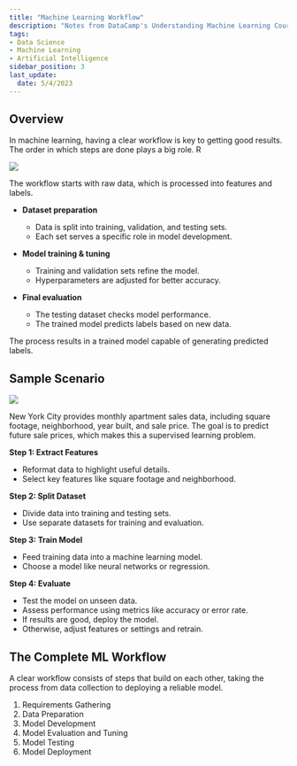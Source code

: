 ```yaml
---
title: "Machine Learning Workflow"
description: "Notes from DataCamp's Understanding Machine Learning Course"
tags: 
- Data Science
- Machine Learning
- Artificial Intelligence
sidebar_position: 3
last_update:
  date: 5/4/2023
---
```


## Overview 

In machine learning, having a clear workflow is key to getting good results. The order in which steps are done plays a big role. R
<div class='img-center'>

![](/img/docs/ml-worklow-diagram-detailed.png)

</div>

The workflow starts with raw data, which is processed into features and labels.  

- **Dataset preparation**  
  - Data is split into training, validation, and testing sets.  
  - Each set serves a specific role in model development.  

- **Model training & tuning**  
  - Training and validation sets refine the model.  
  - Hyperparameters are adjusted for better accuracy.  

- **Final evaluation**  
  - The testing dataset checks model performance.  
  - The trained model predicts labels based on new data.  

The process results in a trained model capable of generating predicted labels.


## Sample Scenario

<div class='img-center'>

![](/img/docs/ml-workflow-nyc.png)

</div>

New York City provides monthly apartment sales data, including square footage, neighborhood, year built, and sale price. The goal is to predict future sale prices, which makes this a supervised learning problem. 

**Step 1: Extract Features**

  - Reformat data to highlight useful details.  
  - Select key features like square footage and neighborhood.  

**Step 2: Split Dataset**

  - Divide data into training and testing sets.  
  - Use separate datasets for training and evaluation.  

**Step 3: Train Model**

  - Feed training data into a machine learning model.  
  - Choose a model like neural networks or regression.  

**Step 4: Evaluate**

  - Test the model on unseen data.  
  - Assess performance using metrics like accuracy or error rate.  
  - If results are good, deploy the model. 
  - Otherwise, adjust features or settings and retrain.


## The Complete ML Workflow

A clear workflow consists of steps that build on each other, taking the process from data collection to deploying a reliable model.

1. Requirements Gathering  
2. Data Preparation  
3. Model Development  
4. Model Evaluation and Tuning  
5. Model Testing  
6. Model Deployment  
